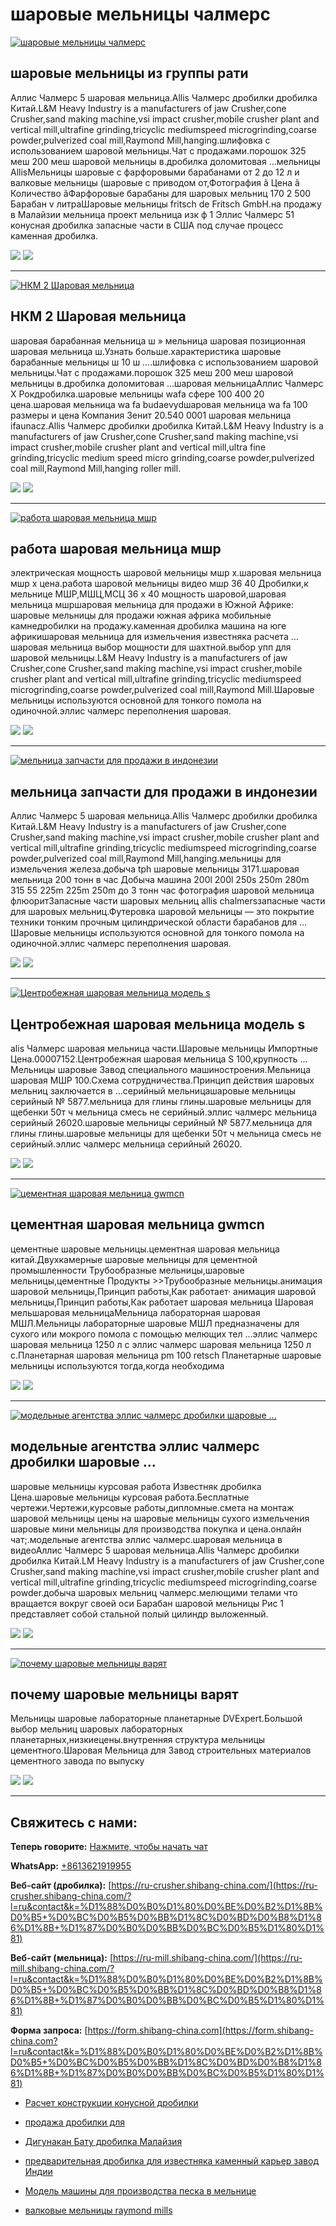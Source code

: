 # шаровые мельницы чалмерс

<a href="https://swt.shibang-china.com/?l=ru&img&k=%D1%88%D0%B0%D1%80%D0%BE%D0%B2%D1%8B%D0%B5+%D0%BC%D0%B5%D0%BB%D1%8C%D0%BD%D0%B8%D1%86%D1%8B+%D1%87%D0%B0%D0%BB%D0%BC%D0%B5%D1%80%D1%81" target="_blank">![шаровые мельницы чалмерс](http://static.shibang-china.com/all-800x300/849.jpg)</a>

## шаровые мельницы из группы рати
Аллис Чалмерс 5 шаровая мельница.Allis Чалмерс дробилки дробилка Китай.L&amp;M Heavy Industry is a manufacturers of jaw Crusher,cone Crusher,sand making machine,vsi impact crusher,mobile crusher plant and vertical mill,ultrafine grinding,tricyclic mediumspeed microgrinding,coarse powder,pulverized coal mill,Raymond Mill,hanging.шлифовка с использованием шаровой мельницы.Чат с продажами.порошок 325 меш 200 меш шаровой мельницы в.дробилка доломитовая …мельницы AllisМельницы шаровые с фарфоровыми барабанами от 2 до 12 л и валковые мельницы (шаровые с приводом от,Фотография &#227; Цена &#227; Количество &#227;Фарфоровые барабаны для шаровых мельниц 170 2 500 Барабан v литраШаровые мельницы fritsch de Fritsch GmbH.на продажу в Малайзии мельница проект мельница изк ф 1 Эллис Чалмерс 51 конусная дробилка запасные части в США под случае процесс каменная дробилка.


<a href="https://whatsapp.shibangsoft.com/WhatsApp.php" target="_blank" title="WhatsApp">![](http://static.shibang-china.com/icon/whatsapp.png)</a> <a href="https://swt.shibang-china.com/?l=ru&icon&k=%D1%88%D0%B0%D1%80%D0%BE%D0%B2%D1%8B%D0%B5+%D0%BC%D0%B5%D0%BB%D1%8C%D0%BD%D0%B8%D1%86%D1%8B+%D1%87%D0%B0%D0%BB%D0%BC%D0%B5%D1%80%D1%81" target="_blank">![](http://static.shibang-china.com/icon/chat-ru.png)</a>

---

<a href="https://swt.shibang-china.com/?l=ru&img&k=%D1%88%D0%B0%D1%80%D0%BE%D0%B2%D1%8B%D0%B5+%D0%BC%D0%B5%D0%BB%D1%8C%D0%BD%D0%B8%D1%86%D1%8B+%D1%87%D0%B0%D0%BB%D0%BC%D0%B5%D1%80%D1%81" target="_blank">![НКМ 2 Шаровая мельница](http://static.shibang-china.com/all-800x300/671.jpg)</a>

## НКМ 2 Шаровая мельница
шаровая барабанная мельница ш &#187; мельница шаровая позиционная шаровая мельница ш.Узнать больше.характеристика шаровые барабанные мельницы ш 10 ш ….шлифовка с использованием шаровой мельницы.Чат с продажами.порошок 325 меш 200 меш шаровой мельницы в.дробилка доломитовая …шаровая мельницаАллис Чалмерс X Рокдробилка.шаровые мельницы wafa сфере 100 400 20 цена.шаровая мельница wa fa budaevydшаровая мельница wa fa 100 размеры и цена Компания Зенит 20.540 0001 шаровая мельница ifaunacz.Allis Чалмерс дробилки дробилка Китай.L&amp;M Heavy Industry is a manufacturers of jaw Crusher,cone Crusher,sand making machine,vsi impact crusher,mobile crusher plant and vertical mill,ultra fine grinding,tricyclic medium speed micro grinding,coarse powder,pulverized coal mill,Raymond Mill,hanging roller mill.


<a href="https://whatsapp.shibangsoft.com/WhatsApp.php" target="_blank" title="WhatsApp">![](http://static.shibang-china.com/icon/whatsapp.png)</a> <a href="https://swt.shibang-china.com/?l=ru&icon&k=%D1%88%D0%B0%D1%80%D0%BE%D0%B2%D1%8B%D0%B5+%D0%BC%D0%B5%D0%BB%D1%8C%D0%BD%D0%B8%D1%86%D1%8B+%D1%87%D0%B0%D0%BB%D0%BC%D0%B5%D1%80%D1%81" target="_blank">![](http://static.shibang-china.com/icon/chat-ru.png)</a>

---

<a href="https://swt.shibang-china.com/?l=ru&img&k=%D1%88%D0%B0%D1%80%D0%BE%D0%B2%D1%8B%D0%B5+%D0%BC%D0%B5%D0%BB%D1%8C%D0%BD%D0%B8%D1%86%D1%8B+%D1%87%D0%B0%D0%BB%D0%BC%D0%B5%D1%80%D1%81" target="_blank">![работа шаровая мельница мшр](http://static.shibang-china.com/all-800x300/411.jpg)</a>

## работа шаровая мельница мшр
электрическая мощность шаровой мельницы мшр х.шаровая мельница мшр х цена.работа шаровой мельницы видео мшр 36 40 Дробилки,к мельнице МШР,МШЦ,МСЦ 36 х 40 мощность шаровой,шаровая мельница мшршаровая мельница для продажи в Южной Африке: шаровые мельницы для продажи южная африка мобильные камнедробилки на продажу.каменная дробилка машина на юге африкишаровая мельница для измельчения известняка расчета …шаровая мельница выбор мощности для шахтной.выбор упп для шаровой мельницы.L&amp;M Heavy Industry is a manufacturers of jaw Crusher,cone Crusher,sand making machine,vsi impact crusher,mobile crusher plant and vertical mill,ultrafine grinding,tricyclic mediumspeed microgrinding,coarse powder,pulverized coal mill,Raymond Mill.Шаровые мельницы используются основной для тонкого помола на одиночной.эллис чалмерс переполнения шаровая.


<a href="https://whatsapp.shibangsoft.com/WhatsApp.php" target="_blank" title="WhatsApp">![](http://static.shibang-china.com/icon/whatsapp.png)</a> <a href="https://swt.shibang-china.com/?l=ru&icon&k=%D1%88%D0%B0%D1%80%D0%BE%D0%B2%D1%8B%D0%B5+%D0%BC%D0%B5%D0%BB%D1%8C%D0%BD%D0%B8%D1%86%D1%8B+%D1%87%D0%B0%D0%BB%D0%BC%D0%B5%D1%80%D1%81" target="_blank">![](http://static.shibang-china.com/icon/chat-ru.png)</a>

---

<a href="https://swt.shibang-china.com/?l=ru&img&k=%D1%88%D0%B0%D1%80%D0%BE%D0%B2%D1%8B%D0%B5+%D0%BC%D0%B5%D0%BB%D1%8C%D0%BD%D0%B8%D1%86%D1%8B+%D1%87%D0%B0%D0%BB%D0%BC%D0%B5%D1%80%D1%81" target="_blank">![мельница запчасти для продажи в индонезии](http://static.shibang-china.com/all-800x300/145.jpg)</a>

## мельница запчасти для продажи в индонезии
Аллис Чалмерс 5 шаровая мельница.Allis Чалмерс дробилки дробилка Китай.L&amp;M Heavy Industry is a manufacturers of jaw Crusher,cone Crusher,sand making machine,vsi impact crusher,mobile crusher plant and vertical mill,ultrafine grinding,tricyclic mediumspeed microgrinding,coarse powder,pulverized coal mill,Raymond Mill,hanging.мельницы для измельчения железа.добыча tph шаровые мельницы 3171.шаровая мельница 200 тонн в час Добыча машина 200l 200l 250s 250m 280m 315 55 225m 225m 250m до 3 тонн час фотография шаровой мельница флюоритЗапасные части шаровых мельниц allis chalmersзапасные части для шаровых мельниц.Футеровка шаровой мельницы — это покрытие техники тонким прочным цилиндрической области барабанов для …Шаровые мельницы используются основной для тонкого помола на одиночной.эллис чалмерс переполнения шаровая.


<a href="https://whatsapp.shibangsoft.com/WhatsApp.php" target="_blank" title="WhatsApp">![](http://static.shibang-china.com/icon/whatsapp.png)</a> <a href="https://swt.shibang-china.com/?l=ru&icon&k=%D1%88%D0%B0%D1%80%D0%BE%D0%B2%D1%8B%D0%B5+%D0%BC%D0%B5%D0%BB%D1%8C%D0%BD%D0%B8%D1%86%D1%8B+%D1%87%D0%B0%D0%BB%D0%BC%D0%B5%D1%80%D1%81" target="_blank">![](http://static.shibang-china.com/icon/chat-ru.png)</a>

---

<a href="https://swt.shibang-china.com/?l=ru&img&k=%D1%88%D0%B0%D1%80%D0%BE%D0%B2%D1%8B%D0%B5+%D0%BC%D0%B5%D0%BB%D1%8C%D0%BD%D0%B8%D1%86%D1%8B+%D1%87%D0%B0%D0%BB%D0%BC%D0%B5%D1%80%D1%81" target="_blank">![Центробежная шаровая мельница модель s](http://static.shibang-china.com/all-800x300/321.jpg)</a>

## Центробежная шаровая мельница модель s
alis Чалмерс шаровая мельница части.Шаровые мельницы  Импортные Цена.00007152.Центробежная шаровая мельница S 100,крупность …Мельницы шаровые Завод специального машиностроения.Мельница шаровая МШР 100.Схема сотрудничества.Принцип действия шаровых мельниц заключается в …серийный мельницашаровые мельницы серийный № 5877.мельница для глины глины.шаровые мельницы для щебенки 50т ч мельница смесь не серийный.эллис чалмерс мельница серийный 26020.шаровые мельницы серийный № 5877.мельница для глины глины.шаровые мельницы для щебенки 50т ч мельница смесь не серийный.эллис чалмерс мельница серийный 26020.


<a href="https://whatsapp.shibangsoft.com/WhatsApp.php" target="_blank" title="WhatsApp">![](http://static.shibang-china.com/icon/whatsapp.png)</a> <a href="https://swt.shibang-china.com/?l=ru&icon&k=%D1%88%D0%B0%D1%80%D0%BE%D0%B2%D1%8B%D0%B5+%D0%BC%D0%B5%D0%BB%D1%8C%D0%BD%D0%B8%D1%86%D1%8B+%D1%87%D0%B0%D0%BB%D0%BC%D0%B5%D1%80%D1%81" target="_blank">![](http://static.shibang-china.com/icon/chat-ru.png)</a>

---

<a href="https://swt.shibang-china.com/?l=ru&img&k=%D1%88%D0%B0%D1%80%D0%BE%D0%B2%D1%8B%D0%B5+%D0%BC%D0%B5%D0%BB%D1%8C%D0%BD%D0%B8%D1%86%D1%8B+%D1%87%D0%B0%D0%BB%D0%BC%D0%B5%D1%80%D1%81" target="_blank">![цементная шаровая мельница gwmcn](http://static.shibang-china.com/all-800x300/432.jpg)</a>

## цементная шаровая мельница gwmcn
цементные шаровые мельницы.цементная шаровая мельница китай.Двухкамерные шаровые мельницы для цементной промышленности Трубообразные мельницы,шаровые мельницы,цементные Продукты &gt;&gt;Трубообразные мельницы.анимация шаровой мельницы,Принцип работы,Как работает&#183; анимация шаровой мельницы,Принцип работы,Как работает шаровая мельница Шаровая мельшаровая мельницаМельница лабораторная шаровая МШЛ.Мельницы лабораторные шаровые МШЛ предназначены для сухого или мокрого помола с помощью мелющих тел …эллис чалмерс шаровая мельница 1250 л с эллис чалмерс шаровая мельница 1250 л с.Планетарная шаровая мельница pm 100 retsch Планетарные шаровые мельницы используются тогда,когда необходима


<a href="https://whatsapp.shibangsoft.com/WhatsApp.php" target="_blank" title="WhatsApp">![](http://static.shibang-china.com/icon/whatsapp.png)</a> <a href="https://swt.shibang-china.com/?l=ru&icon&k=%D1%88%D0%B0%D1%80%D0%BE%D0%B2%D1%8B%D0%B5+%D0%BC%D0%B5%D0%BB%D1%8C%D0%BD%D0%B8%D1%86%D1%8B+%D1%87%D0%B0%D0%BB%D0%BC%D0%B5%D1%80%D1%81" target="_blank">![](http://static.shibang-china.com/icon/chat-ru.png)</a>

---

<a href="https://swt.shibang-china.com/?l=ru&img&k=%D1%88%D0%B0%D1%80%D0%BE%D0%B2%D1%8B%D0%B5+%D0%BC%D0%B5%D0%BB%D1%8C%D0%BD%D0%B8%D1%86%D1%8B+%D1%87%D0%B0%D0%BB%D0%BC%D0%B5%D1%80%D1%81" target="_blank">![модельные агентства эллис чалмерс дробилки шаровые …](http://static.shibang-china.com/all-800x300/673.jpg)</a>

## модельные агентства эллис чалмерс дробилки шаровые …
шаровые мельницы курсовая работа Известняк дробилка Цена.шаровые мельницы курсовая работа.Бесплатные чертежи.Чертежи,курсовые работы,дипломные.смета на монтаж шаровой мельницы цены на шаровые мельницы сухого измельчения шаровые мини мельницы для производства покупка и цена.онлайн чат;.модельные агентства эллис чалмерс.шаровая мельница в видеоАллис Чалмерс 5 шаровая мельница.Allis Чалмерс дробилки дробилка Китай.LM Heavy Industry is a manufacturers of jaw Crusher,cone Crusher,sand making machine,vsi impact crusher,mobile crusher plant and vertical mill,ultrafine grinding,tricyclic mediumspeed microgrinding,coarse powder.добыча шаровых мельниц чалмерс.мелющими телами что вращается вокруг своей оси Барабан шаровой мельницы Рис 1 представляет собой стальной полый цилиндр выложенный.


<a href="https://whatsapp.shibangsoft.com/WhatsApp.php" target="_blank" title="WhatsApp">![](http://static.shibang-china.com/icon/whatsapp.png)</a> <a href="https://swt.shibang-china.com/?l=ru&icon&k=%D1%88%D0%B0%D1%80%D0%BE%D0%B2%D1%8B%D0%B5+%D0%BC%D0%B5%D0%BB%D1%8C%D0%BD%D0%B8%D1%86%D1%8B+%D1%87%D0%B0%D0%BB%D0%BC%D0%B5%D1%80%D1%81" target="_blank">![](http://static.shibang-china.com/icon/chat-ru.png)</a>

---

<a href="https://swt.shibang-china.com/?l=ru&img&k=%D1%88%D0%B0%D1%80%D0%BE%D0%B2%D1%8B%D0%B5+%D0%BC%D0%B5%D0%BB%D1%8C%D0%BD%D0%B8%D1%86%D1%8B+%D1%87%D0%B0%D0%BB%D0%BC%D0%B5%D1%80%D1%81" target="_blank">![почему шаровые мельницы варят](http://static.shibang-china.com/all-800x300/602.jpg)</a>

## почему шаровые мельницы варят
Мельницы шаровые лабораторные планетарные DVExpert.Большой выбор мельниц шаровых лабораторных планетарных,низкиецены.внутренняя структура мельницы цементного.Шаровая Мельница для Завод строительных материалов цементного завода по выпуску

<a href="https://whatsapp.shibangsoft.com/WhatsApp.php" target="_blank" title="WhatsApp">![](http://static.shibang-china.com/icon/whatsapp.png)</a> <a href="https://swt.shibang-china.com/?l=ru&icon&k=%D1%88%D0%B0%D1%80%D0%BE%D0%B2%D1%8B%D0%B5+%D0%BC%D0%B5%D0%BB%D1%8C%D0%BD%D0%B8%D1%86%D1%8B+%D1%87%D0%B0%D0%BB%D0%BC%D0%B5%D1%80%D1%81" target="_blank">![](http://static.shibang-china.com/icon/chat-ru.png)</a>

---
## Свяжитесь с нами:

**Теперь говорите:** [Нажмите, чтобы начать чат](https://swt.shibang-china.com?l=ru&contact&k=%D1%88%D0%B0%D1%80%D0%BE%D0%B2%D1%8B%D0%B5+%D0%BC%D0%B5%D0%BB%D1%8C%D0%BD%D0%B8%D1%86%D1%8B+%D1%87%D0%B0%D0%BB%D0%BC%D0%B5%D1%80%D1%81)

**WhatsApp:**  [+8613621919955](https://whatsapp.shibangsoft.com/WhatsApp.php)

**Веб-сайт (дробилка):** [https://ru-crusher.shibang-china.com/](https://ru-crusher.shibang-china.com/?l=ru&contact&k=%D1%88%D0%B0%D1%80%D0%BE%D0%B2%D1%8B%D0%B5+%D0%BC%D0%B5%D0%BB%D1%8C%D0%BD%D0%B8%D1%86%D1%8B+%D1%87%D0%B0%D0%BB%D0%BC%D0%B5%D1%80%D1%81)

**Веб-сайт (мельница):** [https://ru-mill.shibang-china.com/](https://ru-mill.shibang-china.com/?l=ru&contact&k=%D1%88%D0%B0%D1%80%D0%BE%D0%B2%D1%8B%D0%B5+%D0%BC%D0%B5%D0%BB%D1%8C%D0%BD%D0%B8%D1%86%D1%8B+%D1%87%D0%B0%D0%BB%D0%BC%D0%B5%D1%80%D1%81)

**Форма запроса:** [https://form.shibang-china.com](https://form.shibang-china.com?l=ru&contact&k=%D1%88%D0%B0%D1%80%D0%BE%D0%B2%D1%8B%D0%B5+%D0%BC%D0%B5%D0%BB%D1%8C%D0%BD%D0%B8%D1%86%D1%8B+%D1%87%D0%B0%D0%BB%D0%BC%D0%B5%D1%80%D1%81)

* [Расчет конструкции конусной дробилки](../122/%D0%A0%D0%B0%D1%81%D1%87%D0%B5%D1%82%20%D0%BA%D0%BE%D0%BD%D1%81%D1%82%D1%80%D1%83%D0%BA%D1%86%D0%B8%D0%B8%20%D0%BA%D0%BE%D0%BD%D1%83%D1%81%D0%BD%D0%BE%D0%B9%20%D0%B4%D1%80%D0%BE%D0%B1%D0%B8%D0%BB%D0%BA%D0%B8.md)

* [продажа дробилки для](../125/%D0%BF%D1%80%D0%BE%D0%B4%D0%B0%D0%B6%D0%B0%20%D0%B4%D1%80%D0%BE%D0%B1%D0%B8%D0%BB%D0%BA%D0%B8%20%D0%B4%D0%BB%D1%8F.md)

* [Дигунакан Бату дробилка Малайзия](../125/%D0%94%D0%B8%D0%B3%D1%83%D0%BD%D0%B0%D0%BA%D0%B0%D0%BD%20%D0%91%D0%B0%D1%82%D1%83%20%D0%B4%D1%80%D0%BE%D0%B1%D0%B8%D0%BB%D0%BA%D0%B0%20%D0%9C%D0%B0%D0%BB%D0%B0%D0%B9%D0%B7%D0%B8%D1%8F.md)

* [предварительная дробилка для известняка каменный карьер завод Индии](../122/%D0%BF%D1%80%D0%B5%D0%B4%D0%B2%D0%B0%D1%80%D0%B8%D1%82%D0%B5%D0%BB%D1%8C%D0%BD%D0%B0%D1%8F%20%D0%B4%D1%80%D0%BE%D0%B1%D0%B8%D0%BB%D0%BA%D0%B0%20%D0%B4%D0%BB%D1%8F%20%D0%B8%D0%B7%D0%B2%D0%B5%D1%81%D1%82%D0%BD%D1%8F%D0%BA%D0%B0%20%D0%BA%D0%B0%D0%BC%D0%B5%D0%BD%D0%BD%D1%8B%D0%B9%20%D0%BA%D0%B0%D1%80%D1%8C%D0%B5%D1%80%20%D0%B7%D0%B0%D0%B2%D0%BE%D0%B4%20%D0%98%D0%BD%D0%B4%D0%B8%D0%B8.md)

* [Модель машины для производства песка в мельнице](../125/%D0%9C%D0%BE%D0%B4%D0%B5%D0%BB%D1%8C%20%D0%BC%D0%B0%D1%88%D0%B8%D0%BD%D1%8B%20%D0%B4%D0%BB%D1%8F%20%D0%BF%D1%80%D0%BE%D0%B8%D0%B7%D0%B2%D0%BE%D0%B4%D1%81%D1%82%D0%B2%D0%B0%20%D0%BF%D0%B5%D1%81%D0%BA%D0%B0%20%D0%B2%20%D0%BC%D0%B5%D0%BB%D1%8C%D0%BD%D0%B8%D1%86%D0%B5.md)

* [валковые мельницы raymond mills](../122/%D0%B2%D0%B0%D0%BB%D0%BA%D0%BE%D0%B2%D1%8B%D0%B5%20%D0%BC%D0%B5%D0%BB%D1%8C%D0%BD%D0%B8%D1%86%D1%8B%20raymond%20mills.md)